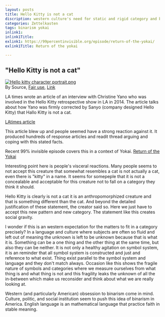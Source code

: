 ```yaml
---
layout: posts
title: Hello Kitty is not a cat
discription: western culture's need for static and rigid category and binarism 
categories: Zettelkasten
tags: binarism yokai
inlink1: 
inlink1Title: 
exlink1: https://99percentinvisible.org/episode/return-of-the-yokai/
exlink1Title: Return of the yokai

---
```



## "Hello Kitty is not a cat" 

<div class="dataimage2">
	<a href="https://en.wikipedia.org/wiki/File:Hello_kitty_character_portrait.png#/media/File:Hello_kitty_character_portrait.png"><img src="https://upload.wikimedia.org/wikipedia/en/0/05/Hello_kitty_character_portrait.png" alt="Hello kitty character portrait.png"></a><br>By Source, <a href="//en.wikipedia.org/wiki/File:Hello_kitty_character_portrait.png" title="Fair use of copyrighted material in the context of Hello Kitty">Fair use</a>, <a href="https://en.wikipedia.org/w/index.php?curid=35100852">Link</a>
</div>

LA times wrote an article of an interview with Christine Yano who was involved in the Hello Kitty retrospective show in LA in 2014. The article talks about how Yano was firmly corrected by Sanyo (company designed Hello Kitty) that Hallo Kitty is not a cat.

[LAtimes article](https://www.latimes.com/entertainment/arts/miranda/la-et-cam-hello-kitty-in-los-angeles-not-a-cat-20140826-column.html)

This article blew up and people seemed have a strong reaction against it. It produced hundreds of response articles and readit thread arguing and coping with this stated facts.

Recent 99% invisible episode covers this in a context of Yokai. [Return of the Yokai](https://99percentinvisible.org/episode/return-of-the-yokai/)

Interesting point here is people's visceral reactions. Many people seems to not accept this creature that somewhat resembles a cat is not actually a cat, even there is "kitty" in a name. It seems for somepeple that it is not a concealable and acceptable for this creature not to fall on a category they think it should.

Hello Kitty is clearly is not a cat it is an anthropomorphized creature and that is something different than the cat. And beyond the detailed justification of these statement, the creator said so. Here we just have to accept this new pattern and new category. The statement like this creates social gravity. 

I wonder if this is an western expectation for the matters to fit in a category precisely? In a language and culture where subjects are often so fluid and left out of meaning the unknown is left to be unknown because that is what it is. Something can be a one thing and the other thing at the same time, but also they can be neither. It is not only a healthy agitation on symbol system, it is an reminder that all symbol system is constructed and just and reference to what exist. Thing exist parallel to the symbol system and language and they don't match always. Occasion like this shows the fragile nature of symbols and categories where we measure ourselves from what thing is and what thing is not and this fragility leaks the unknown of all the in-between which make us reconsider and think about what we are really looking at.

Western (and particularly American) obsession to binarism come in mind. Culture, politic, and social institution seem to push this idea of binarism in America. English language is an mathematical language that practice faith in stable meaning. 
